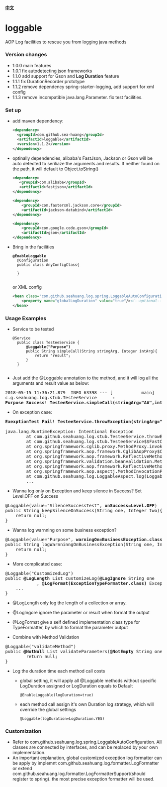 #### [中文](https://github.com/sea-huang/loggable/blob/master/README_CN.md)

# loggable
AOP Log facilities to rescue you from logging java methods

### Version changes
- 1.0.0  main features  
- 1.0.1  fix autodetecting json frameworks  
- 1.1.0  add support for Gson and <b>Log Duration</b> feature 
- 1.1.1  fix DurationRecorder prototype
- 1.1.2  remove dependency spring-starter-logging, add support for xml config
- 1.1.3  remove incompatible java.lang.Parameter. fix test facilities.

### Set up
- add maven dependency:

	```xml
	<dependency>
	  <groupId>com.github.sea-huang</groupId>
	  <artifactId>loggable</artifactId>
	  <version>1.1.2</version>
	</dependency>
	```

- optinally dependencies, alibaba's FastJson, Jackson or Gson will be auto detected to seriliaze the arguments and results. If neither found on the path, it will default to Object.toString()

	```xml
	<dependency>
       <groupId>com.alibaba</groupId>
       <artifactId>fastjson</artifactId>
	</dependency>
	```
	```xml
	<dependency>
		<groupId>com.fasterxml.jackson.core</groupId>
		<artifactId>jackson-databind</artifactId>
	</dependency>
	```
	```xml
	<dependency>
		<groupId>com.google.code.gson</groupId>
		<artifactId>gson</artifactId>
	</dependency>
	```
	
- Bring in the facilities

	<pre><code><b>@EnableLoggable</b>
	@Configuration
	public class AnyConfigClass{
	
	}
	</code></pre>
	
	or XML config
	
	```xml
	<bean class="com.github.seahuang.log.spring.LoggableAutoConfiguration">
		<property name="globalLogDuration" value="true"/><!--optional-->
	</bean>
	```

### Usage Examples

- Service to be tested 

	<pre><code>@Service
	public class TesteeService {
		<b>@Loggable("Purpose")</b>
		public String simpleCall(String stringArg, Integer intArg){
			return "result";
		}
	}
	</code></pre>

- Just add the @Loggable annotation to the method, and it will log all the arguments and result value as below:
<pre>2018-05-15 11:36:21.879  INFO 63398 --- [           main] 
c.g.seahuang.log.stub.TesteeService      :
<b>Purpose Success! TesteeService.simpleCall(stringArg="AA",intArg=10) returns "result"</b></pre>

- On exception case:

<pre><b>ExexptionTest Fail! TesteeService.throwException(stringArg="AA",intArg=10)</b>
	
java.lang.RuntimeException: Intentional Exception
		at com.github.seahuang.log.stub.TesteeService.throwException(TesteeService.java:35) ~[test-classes/:na]
		at com.github.seahuang.log.stub.TesteeService$$FastClassBySpringCGLIB$$5d883f5f.invoke(<generated>) ~[test-classes/:na]
		at org.springframework.cglib.proxy.MethodProxy.invoke(MethodProxy.java:204) ~[spring-core-4.3.7.RELEASE.jar:4.3.7.RELEASE]
		at org.springframework.aop.framework.CglibAopProxy$CglibMethodInvocation.invokeJoinpoint(CglibAopProxy.java:721) ~[spring-aop-4.3.7.RELEASE.jar:4.3.7.RELEASE]
		at org.springframework.aop.framework.ReflectiveMethodInvocation.proceed(ReflectiveMethodInvocation.java:157) [spring-aop-4.3.7.RELEASE.jar:4.3.7.RELEASE]
		at org.springframework.validation.beanvalidation.MethodValidationInterceptor.invoke(MethodValidationInterceptor.java:139) ~[spring-context-4.3.7.RELEASE.jar:4.3.7.RELEASE]
		at org.springframework.aop.framework.ReflectiveMethodInvocation.proceed(ReflectiveMethodInvocation.java:179) [spring-aop-4.3.7.RELEASE.jar:4.3.7.RELEASE]
		at org.springframework.aop.aspectj.MethodInvocationProceedingJoinPoint.proceed(MethodInvocationProceedingJoinPoint.java:85) ~[spring-aop-4.3.7.RELEASE.jar:4.3.7.RELEASE]
		at com.github.seahuang.log.LoggableAspect.log(LoggableAspect.java:18) ~[classes/:na]
		...
</pre>

- Wanna log only on Exception and keep silence in Success? Set Level.OFF on Success 
<pre>
@Loggable(value="SilenceSuccessTest", <b>onSuccess=Level.OFF</b>)
public String keepSilenceOnSuccess(String one, Integer two){
	return null;
}
</pre>

- Wanna log warnning on some business exception?
<pre>
@Loggable(value="Purpose", <b>warningOn=BusinessException.class</b>)
public String logWarnninngOnBusinessException(String one, Integer two){
	return null;
}
</pre>

- More complicated case:
<pre>
@Loggable("CustomizedLog")
public <b>@LogLength</b> List<String> customizeLog(<b>@LogIgnore</b> String one
			, <b>@LogFormat(ExceptionTypeFormatter.class)</b> Exception t){
	...
}
</pre>
  - @LogLength only log the length of a collection or array.
  - @LogIngore ignore the parameter or result when format the output
 - @LogFormat give a self defined implementation class type for TypeFormatter, by which to format the parameter output

- Combine with Method Validation
<pre>@Loggable("validateMethod")
public <b>@NotNull</b> List<String> validateParameters(<b>@NotEmpty</b> String one, <b>@NotNull</b> Integer two){
		return null;
}
</pre>

- Log the duration time each method call costs
  - global setting, it will apply all @Loggable methods without specific LogDuration assigned or LogDuration equals to Default
  
  	```
  	@EnableLoggable(logDuration=true)
  	```
  
  - each method call assign it's own Duration log strategy, which will override the global settings
  
  	```
  	@Loggable(logDuration=LogDuration.YES)
  	```
  

### Customization
- Refer to com.github.seahuang.log.spring.LoggableAutoConfiguration. All classes are connected by interfaces, and can be replaced by your own implementation. 
- An important explanation, global customized exception log formatter can be apply by implemnt com.github.seahuang.log.formatter.LogFormatter or extend com.github.seahuang.log.formatter.LogFormatterSupport(should register to spring). the most precise exception formatter will be used.